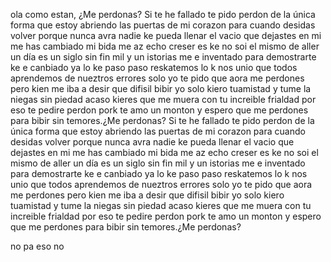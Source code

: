 ola como estan,
¿Me perdonas? Si te he fallado te pido perdon de la única forma que estoy abriendo las puertas de mi corazon para cuando desidas volver porque nunca avra nadie ke pueda llenar el vacio que dejastes en mi me has cambiado mi bida me az echo creser es ke 
no soi el mismo de aller un día es un siglo sin fin mil y un istorias me e inventado para demostrarte ke e canbiado ya lo ke paso paso reskatemos lo k nos unio que todos aprendemos de nueztros errores solo yo te pido que aora me perdones pero kien me iba a 
desir que difisil bibir yo solo kiero tuamistad y tume la niegas sin piedad acaso kieres que me muera con tu increible frialdad por eso te pedire perdon pork te amo un monton y espero que me perdones para bibir sin temores﻿.¿Me perdonas? Si te he fallado te 
pido perdon de la única forma que estoy abriendo las puertas de mi corazon para cuando desidas volver porque nunca avra nadie ke pueda llenar el vacio que dejastes en mi me has cambiado mi bida me az echo creser es ke no soi el mismo de aller un día es un 
siglo sin fin mil y un istorias me e inventado para demostrarte ke e canbiado ya lo ke paso paso reskatemos lo k nos unio que todos aprendemos de nueztros errores solo yo te pido que aora me perdones pero kien me iba a desir que difisil bibir yo solo kiero 
tuamistad y tume la niegas sin piedad acaso kieres que me muera con tu increible frialdad por eso te pedire perdon pork te amo un monton y espero que me perdones para bibir sin temores﻿.¿Me perdonas?

no pa eso no  